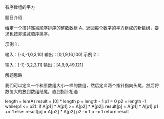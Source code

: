 有序数组的平方

题目介绍

给定一个按非递减顺序排序的整数数组 A，返回每个数字的平方组成的新数组，要求也按非递减顺序排序。

示例 1：

输入：[-4,-1,0,3,10]
输出：[0,1,9,16,100]
示例 2：

输入：[-7,-3,2,3,11]
输出：[4,9,9,49,121]

解题思路

我们可以定义一个和原数组大小一样的数组，然后定义两个指针指向头尾，然后将数值大的放到数组结尾，直到指针相遇

length = len(A)
result = [0] * length
p = length - 1
p1 = 0
p2 = length -1
while(p1 <= p2):
	if A[p1] * A[p1] >= A[p2] * A[p2]:
		result[p] = A[p1] * A[p1]
        p1 += 1
    else:
        result[p] = A[p2] * A[p2]
        p2 -= 1
   	p -= 1
return result
